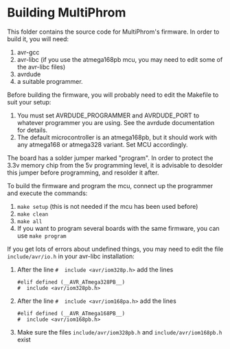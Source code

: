 Building MultiPhrom
===================

This folder contains the source code for MultiPhrom's firmware. In order to build it, you will need:
1.  avr-gcc
2.  avr-libc   (if you use the atmega168pb mcu, you may need to edit some of the avr-libc files)
4.  avrdude
5.  a suitable programmer.
   

Before building the firmware, you will probably need to edit the Makefile to suit your setup:
1.  You must set AVRDUDE_PROGRAMMER and AVRDUDE_PORT to whatever programmer you are using. See the avrdude documentation for details.
2.  The default microcontroller is an atmega168pb, but it should work with any atmega168 or atmega328 variant. Set MCU accordingly.

The board has a solder jumper marked "program". In order to protect the 3.3v memory chip from the 5v programming level, it is
advisable to desolder this jumper before programming, and resolder it after.

To build the firmware and program the mcu, connect up the programmer and execute the commands:
1.  `make setup`  (this is not needed if the mcu has been used before)
2.  `make clean`
3.  `make all`
4.  If you want to program several boards with the same firmware, you can use `make program`

If you get lots of errors about undefined things, you may need to edit the file `include/avr/io.h` in your avr-libc installation:
1.  After the line `#  include <avr/iom328p.h>` add the lines
     ```
    #elif defined (__AVR_ATmega328PB__)
    #  include <avr/iom328pb.h>
    ```
2.  After the line `#  include <avr/iom168pa.h>` add the lines
     ```
    #elif defined (__AVR_ATmega168PB__)
    #  include <avr/iom168pb.h>
    ```
3.  Make sure the files `include/avr/iom328pb.h` and `include/avr/iom168pb.h` exist
